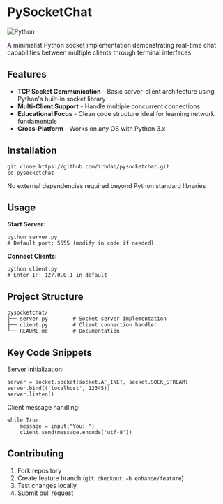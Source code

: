# PySocketChat

![Python](https://img.shields.io/badge/Python-3.x-blue?logo=python)

A minimalist Python socket implementation demonstrating real-time chat capabilities between multiple clients through terminal interfaces.

## Features
- **TCP Socket Communication** - Basic server-client architecture using Python's built-in socket library
- **Multi-Client Support** - Handle multiple concurrent connections
- **Educational Focus** - Clean code structure ideal for learning network fundamentals
- **Cross-Platform** - Works on any OS with Python 3.x

## Installation
```
git clone https://github.com/irhdab/pysocketchat.git
cd pysocketchat
```

No external dependencies required beyond Python standard libraries

## Usage
**Start Server:**
```
python server.py
# Default port: 5555 (modify in code if needed)
```

**Connect Clients:**
```
python client.py
# Enter IP: 127.0.0.1 in default
```

## Project Structure
```
pysocketchat/
├── server.py        # Socket server implementation
├── client.py        # Client connection handler
└── README.md        # Documentation
```

## Key Code Snippets
Server initialization:
```
server = socket.socket(socket.AF_INET, socket.SOCK_STREAM)
server.bind(('localhost', 12345))
server.listen()
```

Client message handling:
```
while True:
    message = input("You: ")
    client.send(message.encode('utf-8'))
```

## Contributing
1. Fork repository
2. Create feature branch (`git checkout -b enhance/feature`)
3. Test changes locally
4. Submit pull request